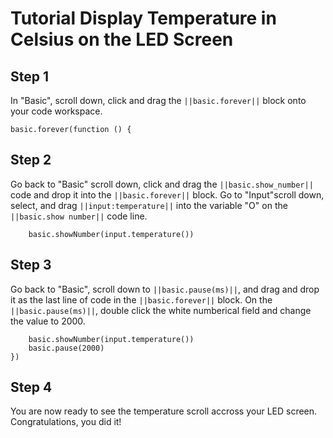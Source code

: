 # Tutorial Display Temperature in Celsius on the LED Screen

## Step 1 
In "Basic", scroll down, click and drag the ``||basic.forever||`` block onto your code workspace. 


```blocks
basic.forever(function () {
```

## Step 2
Go back to "Basic" scroll down, click and drag the ``||basic.show_number||`` code and drop it into the ``||basic.forever||`` block.
Go to "Input"scroll down, select, and drag ``||input:temperature||`` into the variable "O" on the ``||basic.show number||`` code line. 

```blocks
    basic.showNumber(input.temperature())

```

## Step 3
Go back to "Basic", scroll down to ``||basic.pause(ms)||``, and drag and drop it as the last line of code in the ``||basic.forever||`` block.
On the ``||basic.pause(ms)||``, double click the white numberical field and change the value to 2000.

```blocks
    basic.showNumber(input.temperature())
    basic.pause(2000)
})

```

## Step 4
You are now ready to see the temperature scroll accross your LED screen.  Congratulations, you did it!

    